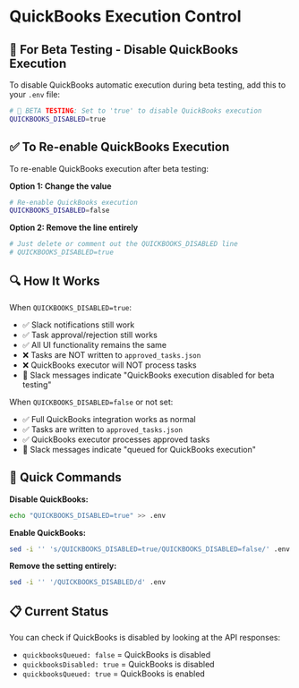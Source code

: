 # QuickBooks Execution Control

## 🔧 For Beta Testing - Disable QuickBooks Execution

To disable QuickBooks automatic execution during beta testing, add this to your `.env` file:

```bash
# 🔧 BETA TESTING: Set to 'true' to disable QuickBooks execution
QUICKBOOKS_DISABLED=true
```

## ✅ To Re-enable QuickBooks Execution

To re-enable QuickBooks execution after beta testing:

**Option 1: Change the value**
```bash
# Re-enable QuickBooks execution
QUICKBOOKS_DISABLED=false
```

**Option 2: Remove the line entirely**
```bash
# Just delete or comment out the QUICKBOOKS_DISABLED line
# QUICKBOOKS_DISABLED=true
```

## 🔍 How It Works

When `QUICKBOOKS_DISABLED=true`:
- ✅ Slack notifications still work
- ✅ Task approval/rejection still works  
- ✅ All UI functionality remains the same
- ❌ Tasks are NOT written to `approved_tasks.json`
- ❌ QuickBooks executor will NOT process tasks
- 📝 Slack messages indicate "QuickBooks execution disabled for beta testing"

When `QUICKBOOKS_DISABLED=false` or not set:
- ✅ Full QuickBooks integration works as normal
- ✅ Tasks are written to `approved_tasks.json`
- ✅ QuickBooks executor processes approved tasks
- 📝 Slack messages indicate "queued for QuickBooks execution"

## 🚀 Quick Commands

**Disable QuickBooks:**
```bash
echo "QUICKBOOKS_DISABLED=true" >> .env
```

**Enable QuickBooks:**
```bash
sed -i '' 's/QUICKBOOKS_DISABLED=true/QUICKBOOKS_DISABLED=false/' .env
```

**Remove the setting entirely:**
```bash
sed -i '' '/QUICKBOOKS_DISABLED/d' .env
```

## 📋 Current Status

You can check if QuickBooks is disabled by looking at the API responses:
- `quickbooksQueued: false` = QuickBooks is disabled
- `quickbooksDisabled: true` = QuickBooks is disabled
- `quickbooksQueued: true` = QuickBooks is enabled 